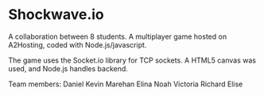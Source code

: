 # Shockwave.io

A collaboration between 8 students. A multiplayer game hosted on A2Hosting, coded with Node.js/javascript.

The game uses the Socket.io library for TCP sockets. A HTML5 canvas was used, and Node.js handles backend.

Team members:
Daniel
Kevin
Marehan
Elina
Noah
Victoria
Richard
Elise
